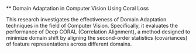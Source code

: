 ** Domain Adaptation in Computer Vision Using Coral Loss

This research investigates the effectiveness of Domain Adaptation techniques in the field of Computer Vision. Specifically, it evaluates the performance of Deep CORAL (Correlation Alignment), a method designed to minimize domain shift by aligning the second-order statistics (covariances) of feature representations across different domains.

